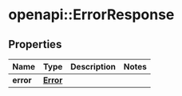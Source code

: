 # openapi::ErrorResponse


## Properties
Name | Type | Description | Notes
------------ | ------------- | ------------- | -------------
**error** | [**Error**](Error.md) |  | 


